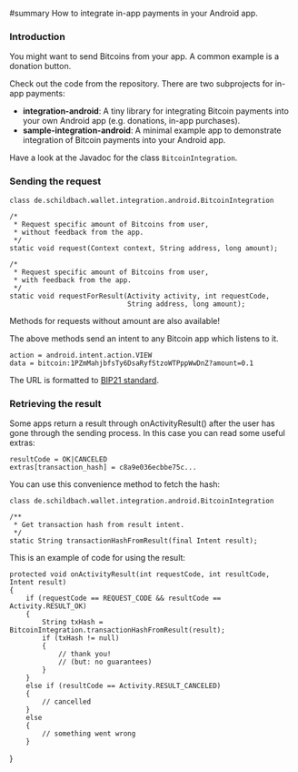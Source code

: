 #summary How to integrate in-app payments in your Android app.

### Introduction

You might want to send Bitcoins from your app. A common example is a donation button.

Check out the code from the repository. There are two subprojects for in-app payments:

  * **integration-android**:
     A tiny library for integrating Bitcoin payments into your own Android app
     (e.g. donations, in-app purchases).
  * **sample-integration-android**:
     A minimal example app to demonstrate integration of Bitcoin payments into
     your Android app.

Have a look at the Javadoc for the class `BitcoinIntegration`.

### Sending the request

    class de.schildbach.wallet.integration.android.BitcoinIntegration

    /*
     * Request specific amount of Bitcoins from user,
     * without feedback from the app.
     */
    static void request(Context context, String address, long amount);

    /*
     * Request specific amount of Bitcoins from user,
     * with feedback from the app.
     */    
    static void requestForResult(Activity activity, int requestCode,
                                 String address, long amount);

Methods for requests without amount are also available!

The above methods send an intent to any Bitcoin app which listens to it.

    action = android.intent.action.VIEW
    data = bitcoin:1PZmMahjbfsTy6DsaRyfStzoWTPppWwDnZ?amount=0.1

The URL is formatted to [BIP21 standard](https://en.bitcoin.it/wiki/BIP_0021).

### Retrieving the result

Some apps return a result through onActivityResult() after the user has gone through the sending process. In this case you can read some useful extras:

    resultCode = OK|CANCELED
    extras[transaction_hash] = c8a9e036ecbbe75c...

You can use this convenience method to fetch the hash:

    class de.schildbach.wallet.integration.android.BitcoinIntegration

    /**
     * Get transaction hash from result intent.
     */
    static String transactionHashFromResult(final Intent result);

This is an example of code for using the result:

    protected void onActivityResult(int requestCode, int resultCode, Intent result)
    {
        if (requestCode == REQUEST_CODE && resultCode == Activity.RESULT_OK)
        {
            String txHash = BitcoinIntegration.transactionHashFromResult(result);
            if (txHash != null)
            {
                // thank you!
                // (but: no guarantees)
            }
        }
        else if (resultCode == Activity.RESULT_CANCELED)
        {
            // cancelled
        }
        else
        {
            // something went wrong
        }
   }